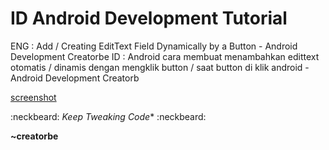 # ID Android Development Tutorial
ENG   : Add / Creating EditText Field Dynamically by a Button - Android Development Creatorbe
ID    : Android cara membuat menambahkan edittext otomatis / dinamis dengan mengklik button / saat button di klik android - Android Development Creatorb

[screenshot](https://raw.githubusercontent.com/creatorbe/AndroidButtonAddEditText/master/AndroidDeveloperCreatorbe-ss.png)

:neckbeard: *Keep Tweaking Code** :neckbeard:

**~creatorbe**

